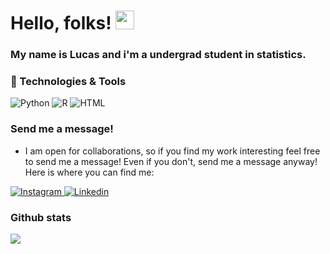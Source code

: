 <!-- Actual text -->
# Hello, folks! <img src="https://raw.githubusercontent.com/MartinHeinz/MartinHeinz/master/wave.gif" width="30px">
###  My name is Lucas and i'm a undergrad student in statistics.

### 🔧 Technologies & Tools
<p>
<img alt='Python' src="https://img.shields.io/badge/Python-3776AB?logo=python&logoColor=white&style=for-the-badge" />
<img alt='R' src="https://img.shields.io/badge/Project-276DC3?logo=r&logoColor=white&style=for-the-badge" />
<img alt="HTML" src="https://img.shields.io/badge/HTML-E34F26?logo=html5&logoColor=white&style=for-the-badge" />
<p>
  
### Send me a message!

- I am open for collaborations, so if you find my work interesting feel free to send me a message! Even if you don't, send me a message anyway! Here is where you can find me:

<p>
  <a href="https://www.instagram.com/pontesok/">
    <img alt="Instagram" src="https://img.shields.io/badge/Instagram-E4405F?logo=instagram&logoColor=white&style=for-the-badge" />
  </a>
  <a href="https://www.linkedin.com/in/pcastr/">
    <img alt="Linkedin" src="https://img.shields.io/badge/linkedin-0077B5?logo=linkedin&logoColor=white&style=for-the-badge" /></a>
</p>

### Github stats

<img align="center" src="https://github-readme-stats.vercel.app/api?username=pcastr&count_private=true&show_icons=true&theme=synthwave" />

